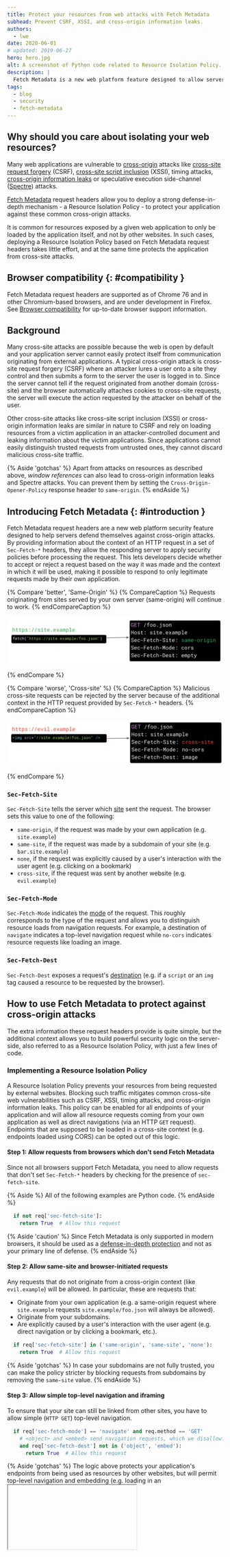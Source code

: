 ```yaml
---
title: Protect your resources from web attacks with Fetch Metadata 
subhead: Prevent CSRF, XSSI, and cross-origin information leaks.
authors:
  - lwe
date: 2020-06-01
# updated: 2019-06-27
hero: hero.jpg
alt: A screenshot of Python code related to Resource Isolation Policy.
description: |
  Fetch Metadata is a new web platform feature designed to allow servers to protect themselves from cross-origin attacks.
tags:
  - blog
  - security
  - fetch-metadata
---
```


## Why should you care about isolating your web resources?

Many web applications are vulnerable to [cross-origin](/same-site-same-origin/#%22same-origin%22-and-%22cross-origin%22) attacks like [cross-site request forgery](https://portswigger.net/web-security/csrf) (CSRF), [cross-site script inclusion](https://portswigger.net/research/json-hijacking-for-the-modern-web) (XSSI), timing attacks, [cross-origin information leaks](https://arxiv.org/pdf/1908.02204.pdf) or speculative execution side-channel ([Spectre](https://developers.google.com/web/updates/2018/02/meltdown-spectre)) attacks.

[Fetch Metadata](https://www.w3.org/TR/fetch-metadata/) request headers allow you to deploy a strong defense-in-depth mechanism - a Resource Isolation Policy - to protect your application against these common cross-origin attacks.

It is common for resources exposed by a given web application to only be loaded by the application itself, and not by other websites. In such cases, deploying a Resource Isolation Policy based on Fetch Metadata request headers takes little effort, and at the same time protects the application from cross-site attacks.

## Browser compatibility {: #compatibility }

Fetch Metadata request headers are supported as of Chrome 76 and in other Chromium-based browsers, and are under development in Firefox.
See [Browser compatibility](https://developer.mozilla.org/docs/Web/HTTP/Headers/Sec-Fetch-Site#Browser_compatibility) for up-to-date browser support information.

## Background

Many cross-site attacks are possible because the web is open by default and your application server cannot easily protect itself from communication originating from external applications. 
A typical cross-origin attack is cross-site request forgery (CSRF) where an attacker lures a user onto a site they control and then submits a form to the server the user is logged in to. Since the server cannot tell if the request originated from another domain (cross-site) and the browser automatically attaches cookies to cross-site requests, the server will execute the action requested by the attacker on behalf of the user.

Other cross-site attacks like cross-site script inclusion (XSSI) or cross-origin information leaks are similar in nature to CSRF and rely on loading resources from a victim application in an attacker-controlled document and leaking information about the victim applications. Since applications cannot easily distinguish trusted requests from untrusted ones, they cannot discard malicious cross-site traffic.

{% Aside 'gotchas' %}
Apart from attacks on resources as described above, *window references* can also lead to cross-origin information leaks and Spectre attacks. You can prevent them by setting the `Cross-Origin-Opener-Policy` response header to `same-origin`.
{% endAside %} 

## Introducing Fetch Metadata {: #introduction }

Fetch Metadata request headers are a new web platform security feature designed to help servers defend themselves against cross-origin attacks. By providing information about the context of an HTTP request in a set of `Sec-Fetch-*` headers, they allow the responding server to apply security policies before processing the request. This lets developers decide whether to accept or reject a request based on the way it was made and the context in which it will be used, making it possible to respond to only legitimate requests made by their own application.

{% Compare 'better', 'Same-Origin' %}
{% CompareCaption %}
Requests originating from sites served by your own server (same-origin) will continue to work.
{% endCompareCaption %}

![A fetch request from https://site.example for the resource https://site.example/foo.json in JavaScript causes the browser to send the HTTP request header "Sec Fetch-Site: same-origin".](same-origin-request.png)

{% endCompare %}


{% Compare 'worse', 'Cross-site' %}
{% CompareCaption %}
Malicious cross-site requests can be rejected by the server because of the additional context in the HTTP request provided by `Sec-Fetch-*` headers.
{% endCompareCaption %}

![An image on https://evil.example that has set the src attribute of an img element to "//site.example/foo.json" causes the browser to send the HTTP request header "Sec-Fetch-Site: cross-site".](cross-origin-request.png)

{% endCompare %}



### `Sec-Fetch-Site`

`Sec-Fetch-Site` tells the server which [site](https://web.dev/same-site-same-origin) sent the request. The browser sets this value to one of the following:

 - `same-origin`, if the request was made by your own application (e.g. `site.example`)
 - `same-site`, if the request was made by a subdomain of your site (e.g. `bar.site.example`)
 - `none`, if the request was explicitly caused by a user's interaction with the user agent (e.g. clicking on a bookmark)
 - `cross-site`, if the request was sent by another website (e.g. `evil.example`)

### `Sec-Fetch-Mode`

`Sec-Fetch-Mode` indicates the [mode](https://developer.mozilla.org/docs/Web/API/Request/mode) of the request. This roughly corresponds to the type of the request and allows you to distinguish resource loads from navigation requests. For example, a destination of `navigate` indicates a top-level navigation request while `no-cors` indicates resource requests like loading an image.

### `Sec-Fetch-Dest`

`Sec-Fetch-Dest` exposes a request's [destination](https://developer.mozilla.org/docs/Web/API/Request/destination) (e.g. if a `script` or an `img` tag caused a resource to be requested by the browser).

## How to use Fetch Metadata to protect against cross-origin attacks

The extra information these request headers provide is quite simple, but the additional context allows you to build powerful security logic on the server-side, also referred to as a Resource Isolation Policy, with just a few lines of code.

### Implementing a Resource Isolation Policy

A Resource Isolation Policy prevents your resources from being requested by external websites. Blocking such traffic mitigates common cross-site web vulnerabilities such as CSRF, XSSI, timing attacks, and cross-origin information leaks. This policy can be enabled for all endpoints of your application and will allow all resource requests coming from your own application as well as direct navigations (via an HTTP `GET` request). Endpoints that are supposed to be loaded in a cross-site context (e.g. endpoints loaded using CORS) can be opted out of this logic.

#### Step 1: Allow requests from browsers which don't send Fetch Metadata

Since not all browsers support Fetch Metadata, you need to allow requests that don't set `Sec-Fetch-*` headers by checking for the presence of `sec-fetch-site`.

{% Aside %}
  All of the following examples are Python code.
{% endAside %}

```python
  if not req['sec-fetch-site']:
    return True  # Allow this request
 ```

{% Aside 'caution' %}
Since Fetch Metadata is only supported in modern browsers, it should be used as a [defense-in-depth protection](https://static.googleusercontent.com/media/landing.google.com/en//sre/static/pdf/Building_Secure_and_Reliable_Systems.pdf#page=181) and not as your primary line of defense.
{% endAside %}


#### Step 2: Allow same-site and browser-initiated requests

Any requests that do not originate from a cross-origin context (like `evil.example`) will be allowed. In particular, these are requests that:

 -  Originate from your own application (e.g. a same-origin request where `site.example` requests `site.example/foo.json` will always be allowed).
 - Originate from your subdomains.
 -  Are explicitly caused by a user's interaction with the user agent (e.g. direct navigation or by clicking a bookmark, etc.).

```python
  if req['sec-fetch-site'] in ('same-origin', 'same-site', 'none'):
    return True  # Allow this request
```

{% Aside 'gotchas' %}
In case your subdomains are not fully trusted, you can make the policy stricter by blocking requests from subdomains by removing the `same-site` value. 
{% endAside %} 

#### Step 3: Allow simple top-level navigation and iframing

To ensure that your site can still be linked from other sites, you have to allow simple (`HTTP GET`) top-level navigation.  

```python
  if req['sec-fetch-mode'] == 'navigate' and req.method == 'GET'
    # <object> and <embed> send navigation requests, which we disallow.
    and req['sec-fetch-dest'] not in ('object', 'embed'):
      return True  # Allow this request
```
{% Aside 'gotchas' %}
The logic above protects your application's endpoints from being used as resources by other websites, but will permit top-level navigation and embedding (e.g. loading in an <iframe>). To further improve security, you can use Fetch Metadata headers to restrict cross-site navigations to only an allowed set of pages.
{% endAside %} 


#### Step 4: Opt out endpoints that are meant to serve cross-site traffic (Optional) 

In some cases, your application might provide resources which are meant to be loaded cross-site. These resources need to be exempted on a per-path or per-endpoint basis. Examples of such endpoints are:

 - Endpoints meant to be accessed cross-origin - If your application is serving endpoints that are `CORS` enabled, you need to explicitly opt them out from resource isolation to ensure that cross-site requests to these endpoints are still possible.
 - Public resources (e.g. images, styles, etc.) - Any public and unauthenticated resources that should be loadable cross-origin from other sites can be exempted as well.

```python
if req.path in ('/my_CORS_endpoint', '/favicon.png'):
  return True
```
{% Aside 'caution' %}
Before opting out parts of your application from these security restrictions, make sure they are static and don't contain any sensitive user information.
{% endAside %}


#### Step 5: Reject all other requests that are cross-site and not navigational

Any other **cross-site** request will be rejected by this Resource Isolation Policy and thus protect your application from common cross-site attacks.

{% Aside 'gotchas' %}
By default, requests violating your policy should be rejected with an `HTTP 403` response. But, depending on your use case, you can also consider other actions, such as:
 - **Only logging violations**. This is especially useful when testing the compatibility of the policy and finding endpoints that might need to be opted out.
 - **Modifying the request**. In certain scenarios, consider performing other actions like redirecting to your landing page and dropping authentication credentials (e.g. cookies). However, be aware that this could weaken the protections of a Fetch Metadata-based policy.
{% endAside %}


**Example:** The following code demonstrates a complete implementation of a robust Resource Isolation Policy on the server or as a middleware to deny potentially malicious cross-site resource requests, while allowing simple navigational requests:

```python
# Reject cross-origin requests to protect from CSRF, XSSI, and other bugs
def allow_request(req):
  # Allow requests from browsers which don't send Fetch Metadata
  if not req['sec-fetch-site']:
    return True

  # Allow same-site and browser-initiated requests
  if req['sec-fetch-site'] in ('same-origin', 'same-site', 'none'):
    return True

  # Allow simple top-level navigations except <object> and <embed>
  if req['sec-fetch-mode'] == 'navigate' and req.method == 'GET'
    and req['sec-fetch-dest'] not in ('object', 'embed'):
      return True

  # [OPTIONAL] Exempt paths/endpoints meant to be served cross-origin.
  if req.path in ('/my_CORS_endpoint', '/favicon.png'):
    return True

  # Reject all other requests that are cross-site and not navigational
  return False
```

### Deploying a Resource Isolation Policy

1. Install a module like the code snippet from above to log and monitor how your site behaves and make sure the restrictions don't affect any legitimate traffic.
1. Fix potential violations by exempting legitimate cross-origin endpoints.
1. Enforce the policy by dropping non-compliant requests.

### Identifying and fixing policy violations

It's recommended to test your policy in a side-effect free way by first enabling it in reporting mode in your server-side code. Alternatively, you can implement this logic in middleware, or in a reverse proxy which logs any violations that your policy might produce when applied to production traffic.
 
From our experience of rolling out a Fetch Metadata Resource Isolation Policy at Google, most applications are by default compatible with such a policy and rarely require exempting endpoints to allow cross-site traffic.

### Enforcing a Resource Isolation Policy
After you've checked that your policy doesn't impact legitimate production traffic, you're ready to start enforcing the restrictions, guaranteeing that other sites will not be able to request your resources and protecting your users from cross-site attacks.

{% Aside 'caution' %}
Make sure that you reject invalid requests before running authentication checks or any other processing of the request to prevent revealing sensitive timing information. 
{% endAside %}


## Further reading

- [W3C Fetch Metadata Request Headers specification](https://www.w3.org/TR/fetch-metadata/)
- [Fetch Metadata Playground](https://secmetadata.appspot.com/)
- [Google I/O - Securing Web Apps with Modern Platform Features](https://webappsec.dev/assets/pub/Google_IO-Securing_Web_Apps_with_Modern_Platform_Features.pdf)
{% YouTube 'DDtM9caQ97I', '1856' %} 
